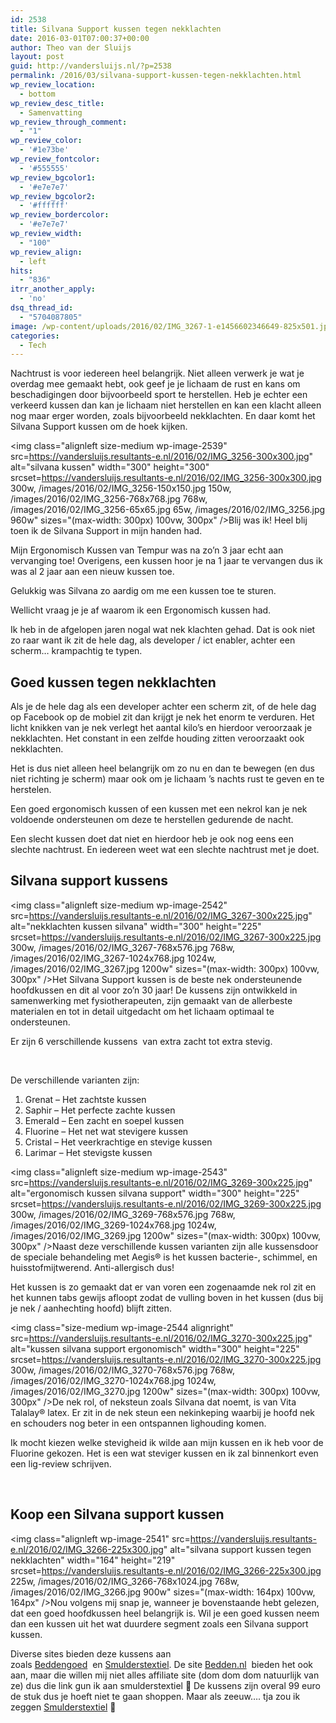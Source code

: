 ```yaml
---
id: 2538
title: Silvana Support kussen tegen nekklachten
date: 2016-03-01T07:00:37+00:00
author: Theo van der Sluijs
layout: post
guid: http://vandersluijs.nl/?p=2538
permalink: /2016/03/silvana-support-kussen-tegen-nekklachten.html
wp_review_location:
  - bottom
wp_review_desc_title:
  - Samenvatting
wp_review_through_comment:
  - "1"
wp_review_color:
  - '#1e73be'
wp_review_fontcolor:
  - '#555555'
wp_review_bgcolor1:
  - '#e7e7e7'
wp_review_bgcolor2:
  - '#ffffff'
wp_review_bordercolor:
  - '#e7e7e7'
wp_review_width:
  - "100"
wp_review_align:
  - left
hits:
  - "836"
itrr_another_apply:
  - 'no'
dsq_thread_id:
  - "5704087805"
image: /wp-content/uploads/2016/02/IMG_3267-1-e1456602346649-825x501.jpg
categories:
  - Tech
---
```

Nachtrust is voor iedereen heel belangrijk. Niet alleen verwerk je wat je overdag mee gemaakt hebt, ook geef je je lichaam de rust en kans om beschadigingen door bijvoorbeeld sport te herstellen. Heb je echter een verkeerd kussen dan kan je lichaam niet herstellen en kan een klacht alleen nog maar erger worden, zoals bijvoorbeeld nekklachten. En daar komt het Silvana Support kussen om de hoek kijken.<!--more-->

<img class="alignleft size-medium wp-image-2539" src=https://vandersluijs.resultants-e.nl/2016/02/IMG_3256-300x300.jpg" alt="silvana kussen" width="300" height="300" srcset=https://vandersluijs.resultants-e.nl/2016/02/IMG_3256-300x300.jpg 300w, /images/2016/02/IMG_3256-150x150.jpg 150w, /images/2016/02/IMG_3256-768x768.jpg 768w, /images/2016/02/IMG_3256-65x65.jpg 65w, /images/2016/02/IMG_3256.jpg 960w" sizes="(max-width: 300px) 100vw, 300px" />Blij was ik! Heel blij toen ik de Silvana Support in mijn handen had.

Mijn Ergonomisch Kussen van Tempur was na zo&#8217;n 3 jaar echt aan vervanging toe! Overigens, een kussen hoor je na 1 jaar te vervangen dus ik was al 2 jaar aan een nieuw kussen toe.

Gelukkig was Silvana zo aardig om me een kussen toe te sturen.

Wellicht vraag je je af waarom ik een Ergonomisch kussen had.

Ik heb in de afgelopen jaren nogal wat nek klachten gehad. Dat is ook niet zo raar want ik zit de hele dag, als developer / ict enabler, achter een scherm&#8230; krampachtig te typen.

## Goed kussen tegen nekklachten

Als je de hele dag als een developer achter een scherm zit, of de hele dag op Facebook op de mobiel zit dan krijgt je nek het enorm te verduren. Het licht knikken van je nek verlegt het aantal kilo&#8217;s en hierdoor veroorzaak je nekklachten. Het constant in een zelfde houding zitten veroorzaakt ook nekklachten.

Het is dus niet alleen heel belangrijk om zo nu en dan te bewegen (en dus niet richting je scherm) maar ook om je lichaam &#8217;s nachts rust te geven en te herstelen.

Een goed ergonomisch kussen of een kussen met een nekrol kan je nek voldoende ondersteunen om deze te herstellen gedurende de nacht.

Een slecht kussen doet dat niet en hierdoor heb je ook nog eens een slechte nachtrust. En iedereen weet wat een slechte nachtrust met je doet.

## Silvana support kussens

<img class="alignleft size-medium wp-image-2542" src=https://vandersluijs.resultants-e.nl/2016/02/IMG_3267-300x225.jpg" alt="nekklachten kussen silvana" width="300" height="225" srcset=https://vandersluijs.resultants-e.nl/2016/02/IMG_3267-300x225.jpg 300w, /images/2016/02/IMG_3267-768x576.jpg 768w, /images/2016/02/IMG_3267-1024x768.jpg 1024w, /images/2016/02/IMG_3267.jpg 1200w" sizes="(max-width: 300px) 100vw, 300px" />Het Silvana Support kussen is de beste nek ondersteunende hoofdkussen en dit al voor zo&#8217;n 30 jaar! De kussens zijn ontwikkeld in samenwerking met fysiotherapeuten, zijn gemaakt van de allerbeste materialen en tot in detail uitgedacht om het lichaam optimaal te ondersteunen.

Er zijn 6 verschillende kussens  van extra zacht tot extra stevig.

&nbsp;

De verschillende varianten zijn:

  1. Grenat &#8211; Het zachtste kussen
  2. Saphir &#8211; Het perfecte zachte kussen
  3. Emerald &#8211; Een zacht en soepel kussen
  4. Fluorine &#8211; Het net wat stevigere kussen
  5. Cristal &#8211; Het veerkrachtige en stevige kussen
  6. Larimar &#8211; Het stevigste kussen

 <img class="alignleft size-medium wp-image-2543" src=https://vandersluijs.resultants-e.nl/2016/02/IMG_3269-300x225.jpg" alt="ergonomisch kussen silvana support" width="300" height="225" srcset=https://vandersluijs.resultants-e.nl/2016/02/IMG_3269-300x225.jpg 300w, /images/2016/02/IMG_3269-768x576.jpg 768w, /images/2016/02/IMG_3269-1024x768.jpg 1024w, /images/2016/02/IMG_3269.jpg 1200w" sizes="(max-width: 300px) 100vw, 300px" />Naast deze verschillende kussen varianten zijn alle kussensdoor de speciale behandeling met Aegis® is het kussen bacterie-, schimmel, en huisstofmijtwerend. Anti-allergisch dus!

Het kussen is zo gemaakt dat er van voren een zogenaamde nek rol zit en het kunnen tabs gewijs afloopt zodat de vulling boven in het kussen (dus bij je nek / aanhechting hoofd) blijft zitten.

<img class="size-medium wp-image-2544 alignright" src=https://vandersluijs.resultants-e.nl/2016/02/IMG_3270-300x225.jpg" alt="kussen silvana support ergonomisch" width="300" height="225" srcset=https://vandersluijs.resultants-e.nl/2016/02/IMG_3270-300x225.jpg 300w, /images/2016/02/IMG_3270-768x576.jpg 768w, /images/2016/02/IMG_3270-1024x768.jpg 1024w, /images/2016/02/IMG_3270.jpg 1200w" sizes="(max-width: 300px) 100vw, 300px" />De nek rol, of neksteun zoals Silvana dat noemt, is van Vita Talalay® latex. Er zit in de nek steun een nekinkeping waarbij je hoofd nek en schouders nog beter in een ontspannen lighouding komen.

Ik mocht kiezen welke stevigheid ik wilde aan mijn kussen en ik heb voor de Fluorine gekozen. Het is een wat steviger kussen en ik zal binnenkort even een lig-review schrijven.

&nbsp;

## Koop een Silvana support kussen

<img class="alignleft wp-image-2541" src=https://vandersluijs.resultants-e.nl/2016/02/IMG_3266-225x300.jpg" alt="silvana support kussen tegen nekklachten" width="164" height="219" srcset=https://vandersluijs.resultants-e.nl/2016/02/IMG_3266-225x300.jpg 225w, /images/2016/02/IMG_3266-768x1024.jpg 768w, /images/2016/02/IMG_3266.jpg 900w" sizes="(max-width: 164px) 100vw, 164px" />Nou volgens mij snap je, wanneer je bovenstaande hebt gelezen, dat een goed hoofdkussen heel belangrijk is. Wil je een goed kussen neem dan een kussen uit het wat duurdere segment zoals een Silvana support kussen.

Diverse sites bieden deze kussens aan zoals <a href="http://www.beddengoed.com/bed/?tt=11203_12_97738_&r=%2Fcatalogsearch%2Fresult%2F%3Fq%3Dsilvana" target="_blank">Beddengoed</a>  en <a href="http://www.smulderstextiel.nl/beddengoed/?tt=7808_12_97738_&r=%2Fwebshop%2Fshopmode%2Fsearch%2Fsilvana%2520support%2F" target="_blank">Smulderstextiel</a>. De site <a href="http://www.smulderstextiel.nl/beddengoed/?tt=7808_12_97738_&r=%2Fwebshop%2Fshopmode%2Fsearch%2Fsilvana%2520support%2F" target="_blank">Bedden.nl</a>  bieden het ook aan, maar die willen mij niet alles affiliate site (dom dom dom natuurlijk van ze) dus die link gun ik aan smulderstextiel 🙂 De kussens zijn overal 99 euro de stuk dus je hoeft niet te gaan shoppen. Maar als zeeuw&#8230;. tja zou ik zeggen <a href="http://www.smulderstextiel.nl/beddengoed/?tt=7808_12_97738_&r=%2Fwebshop%2Fshopmode%2Fsearch%2Fsilvana%2520support%2F" target="_blank">Smulderstextiel</a> 🙂